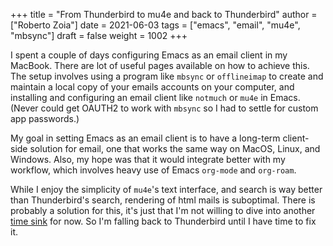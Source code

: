 +++
title = "From Thunderbird to mu4e and back to Thunderbird"
author = ["Roberto Zoia"]
date = 2021-06-03
tags = ["emacs", "email", "mu4e", "mbsync"]
draft = false
weight = 1002
+++

I spent a couple of days configuring Emacs as an email client in my MacBook. There are lot of useful pages available on how to achieve this. The setup involves using a program like `mbsync` or `offlineimap` to create and maintain a local copy of your emails accounts on your computer, and installing and configuring an email client like `notmuch` or `mu4e` in Emacs. (Never could get OAUTH2 to work with `mbsync` so I had to settle for custom app passwords.)

My goal in setting Emacs as an email client is to have a long-term client-side solution for email, one that works the same way on MacOS, Linux, and Windows. Also, my hope was that it would integrate better with my workflow, which involves heavy use of Emacs `org-mode` and `org-roam`.

While I enjoy the simplicity of `mu4e`'s text interface, and search is way better than Thunderbird's search, rendering of html mails is suboptimal. There is probably a solution for this, it's just that I'm not willing to dive into another [time sink](https://code.zoia.org/posts/is-it-worth-the-time) for now. So I'm falling back to Thunderbird until I have time to fix it.
